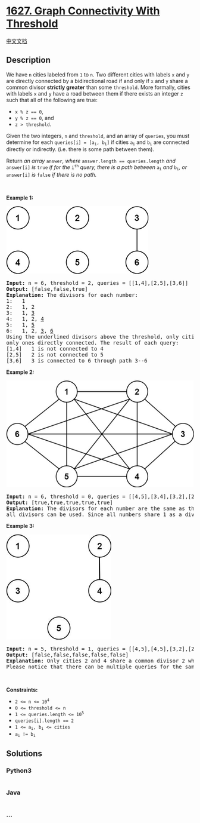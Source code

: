 # [1627. Graph Connectivity With Threshold](https://leetcode.com/problems/graph-connectivity-with-threshold)

[中文文档](/solution/1600-1699/1627.Graph%20Connectivity%20With%20Threshold/README.md)

## Description

<p>We have <code>n</code> cities labeled from <code>1</code> to <code>n</code>. Two different cities with labels <code>x</code> and <code>y</code> are directly connected by a bidirectional road if and only if <code>x</code> and <code>y</code> share a common divisor <strong>strictly greater</strong> than some <code>threshold</code>. More formally, cities with labels <code>x</code> and <code>y</code> have a road between them if there exists an integer <code>z</code> such that all of the following are true:</p>

<ul>
	<li><code>x % z == 0</code>,</li>
	<li><code>y % z == 0</code>, and</li>
	<li><code>z &gt; threshold</code>.</li>
</ul>

<p>Given the two integers, <code>n</code> and <code>threshold</code>, and an array of <code>queries</code>, you must determine for each <code>queries[i] = [a<sub>i</sub>, b<sub>i</sub>]</code> if cities <code>a<sub>i</sub></code> and <code>b<sub>i</sub></code> are connected directly or indirectly.&nbsp;(i.e. there is some path between them).</p>

<p>Return <em>an array </em><code>answer</code><em>, where </em><code>answer.length == queries.length</code><em> and </em><code>answer[i]</code><em> is </em><code>true</code><em> if for the </em><code>i<sup>th</sup></code><em> query, there is a path between </em><code>a<sub>i</sub></code><em> and </em><code>b<sub>i</sub></code><em>, or </em><code>answer[i]</code><em> is </em><code>false</code><em> if there is no path.</em></p>

<p>&nbsp;</p>
<p><strong>Example 1:</strong></p>

![](./images/ex1.jpg)

<pre>
<strong>Input:</strong> n = 6, threshold = 2, queries = [[1,4],[2,5],[3,6]]
<strong>Output:</strong> [false,false,true]
<strong>Explanation:</strong> The divisors for each number:
1:   1
2:   1, 2
3:   1, <u>3</u>
4:   1, 2, <u>4</u>
5:   1, <u>5</u>
6:   1, 2, <u>3</u>, <u>6</u>
Using the underlined divisors above the threshold, only cities 3 and 6 share a common divisor, so they are the
only ones directly connected. The result of each query:
[1,4]   1 is not connected to 4
[2,5]   2 is not connected to 5
[3,6]   3 is connected to 6 through path 3--6
</pre>

<p><strong>Example 2:</strong></p>

![](./images/tmp.jpg)

<pre>
<strong>Input:</strong> n = 6, threshold = 0, queries = [[4,5],[3,4],[3,2],[2,6],[1,3]]
<strong>Output:</strong> [true,true,true,true,true]
<strong>Explanation:</strong> The divisors for each number are the same as the previous example. However, since the threshold is 0,
all divisors can be used. Since all numbers share 1 as a divisor, all cities are connected.
</pre>

<p><strong>Example 3:</strong></p>

![](./images/ex3.jpg)

<pre>
<strong>Input:</strong> n = 5, threshold = 1, queries = [[4,5],[4,5],[3,2],[2,3],[3,4]]
<strong>Output:</strong> [false,false,false,false,false]
<strong>Explanation:</strong> Only cities 2 and 4 share a common divisor 2 which is strictly greater than the threshold 1, so they are the only ones directly connected.
Please notice that there can be multiple queries for the same pair of nodes [x, y], and that the query [x, y] is equivalent to the query [y, x].
</pre>

<p>&nbsp;</p>
<p><strong>Constraints:</strong></p>

<ul>
	<li><code>2 &lt;= n &lt;= 10<sup>4</sup></code></li>
	<li><code>0 &lt;= threshold &lt;= n</code></li>
	<li><code>1 &lt;= queries.length &lt;= 10<sup>5</sup></code></li>
	<li><code>queries[i].length == 2</code></li>
	<li><code>1 &lt;= a<sub>i</sub>, b<sub>i</sub> &lt;= cities</code></li>
	<li><code>a<sub>i</sub> != b<sub>i</sub></code></li>
</ul>

## Solutions

<!-- tabs:start -->

### **Python3**

```python

```

### **Java**

```java

```

### **...**

```

```

<!-- tabs:end -->
